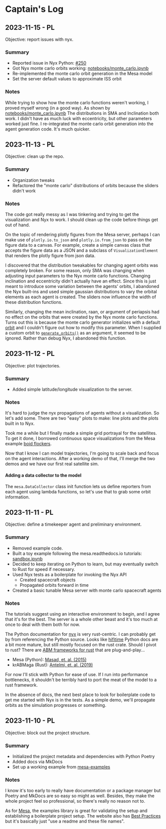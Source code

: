 # Captain's Log

## 2023-11-15 - PL
Objective: report issues with nyx.

### Summary
- Reported issue in Nyx Python: [#250](https://github.com/nyx-space/nyx/issues/250)
- Got Nyx monte carlo orbits working: [notebooks/monte_carlo.ipynb](notebooks/monte_carlo.ipynb)
- Re-implemented the monte carlo orbit generation in the Mesa model
- Set the server default values to approximate ISS orbit

### Notes
While trying to show how the monte carlo functions weren't working, I proved
myself wrong (in a good way). As shown by [notebooks/monte_carlo.ipynb](notebooks/monte_carlo.ipynb)
The distributions in SMA and Inclination both work. I didn't have as much luck
with eccentricity, but other parameters worked just fine. I re-integrated the
monte carlo orbit generation into the agent generation code. It's much quicker.

## 2023-11-13 - PL
Objective: clean up the repo.

### Summary
- Organization tweaks
- Refactored the "monte carlo" distributions of orbits because the sliders
  didn't work

### Notes
The code got really messy as I was tinkering and trying to get the visualization
and Nyx to work. I should clean up the code before things get out of hand.

On the topic of rendering plotly figures from the Mesa server, perhaps I can
make use of `plotly.io.to_json` and `plotly.io.from_json` to pass on the figure
data to a canvas. For example, create a simple canvas class that accepts the
figure data as a JSON and a subclass of `VisualizationElement` that renders
the plotly figure from json data.

I discovered that the distribution tweakables for changing agent orbits was
completely broken. For some reason, only SMA was changing when adjusting input
parameters to the Nyx monte carlo functions. Changing inclination and 
eccentricity didn't actually have an effect. Since this is just meant to
introduce some variation between the agents' orbits, I abandoned the Nyx
built-ins and used simple gaussian distributions to vary the orbital elements
as each agent is created. The sliders now influence the width of these
distribution functions.

Similarly, changing the mean inclination, raan, or argument of periapsis had
no effect on the orbits that were created by the Nyx monte carlo functions.
Turns out this is because the monte carlo generator initializes with a default
[orbit](https://github.com/nyx-space/nyx/blob/master/src/mc/generator.rs#L344)
and I couldn't figure out how to modify this parameter. When I supplied a custom
orbit to [`generate_orbits()`](https://github.com/nyx-space/nyx/blob/master/src/python/monte_carlo/mod.rs#L48C4-L77)
as an argument, it seemed to be ignored. Rather than debug Nyx, I abandoned this
function.

## 2023-11-12 - PL
Objective: plot trajectories.

### Summary
- Added simple latitude/longitude visualization to the server.

### Notes
It's hard to judge the nyx propagations of agents without a visualization. So
let's add some. There are two "easy" plots to make: line plots and the plots
built in to Nyx.

Took me a while but I finally made a simple grid portrayal for the satellites.
To get it done, I borrowed continuous space visualizations from the Mesa example
[boid flockers](https://github.com/projectmesa/mesa-examples/tree/10985d44091b9ba1ecebd013d2d2252e2116649b/examples/boid_flockers/boid_flockers).

Now that I know I can model trajectories, I'm going to scale back and focus on
the agent interactions. After a working demo of that, I'll merge the two demos
and we have our first real satellite sim.

#### Adding a data collector to the model
The `mesa.DataCollector` class init function lets us define reporters from each
agent using lambda functions, so let's use that to grab some orbit information.

## 2023-11-11 - PL
Objective: define a timekeeper agent and preliminary environment.

### Summary
- Removed example code.
- Built a toy example following the mesa.readthedocs.io tutorials: 
  [sandbox.ipynb](../sandbox.ipynb)
- Decided to keep iterating on Python to learn, but may eventually switch to
  Rust for speed if necessary.
- Used Nyx tests as a boilerplate for invoking the Nyx API
    - Created spacecraft objects
    - Propagated orbits forward in time
- Created a basic tunable Mesa server with monte carlo spacecraft agents

### Notes
The tutorials suggest using an interactive environment to begin, and I agree
that it's for the best. The server is a whole other beast and it's too much at
once to deal with them both for now.

The Python documentation for [nyx](https://nyxspace.com/nyxspace/user_guide/start/)
is very rust-centric. I can probably get by from referencing the Python source.
Looks like [hifitime](https://github.com/nyx-space/hifitime) Python docs are a 
bit more mature, but still mostly focused on the rust crate. Should I pivot to
rust? There are [ABM frameworks for rust](https://github.com/krABMaga/krABMaga)
that are plug-and-play...
- Mesa (Python): [Masad, et. al. (2015)](https://conference.scipy.org/proceedings/scipy2015/pdfs/jacqueline_kazil.pdf)
- krABMaga (Rust): [Antelmi, et. al. (2019)](https://link.springer.com/chapter/10.1007/978-981-15-1078-6_2)

For now I'll stick with Python for ease of use. If I run into performance
bottlenecks, it shouldn't be terribly hard to port the meat of the model to a
rust framework.

In the absence of docs, the next best place to look for boilerplate code to get
me started with Nyx is in the tests. As a simple demo, we'll propagate orbits
as the simulation progresses or something.

## 2023-11-10 - PL
Objective: block out the project structure.

### Summary
- Initialized the project metadata and dependencies with Python Poetry
- Added docs via MkDocs
- Set up a working example from [mesa-examples](https://github.com/projectmesa/mesa-examples/tree/main/examples/virus_on_network)

### Notes
I know it's too early to really have documentation or a package manager but
Poetry and MkDocs are so easy so might as well. Besides, they make the whole
project feel so professional, so there's really no reason not to.

As for [Mesa](https://mesa.readthedocs.io/en/stable/overview.html), the examples
library is great for validating the setup and establishing a boilerplate project
setup. The website also has [Best Practices](https://mesa.readthedocs.io/en/stable/best-practices.html)
but it's basically just "use a readme and these file names".
